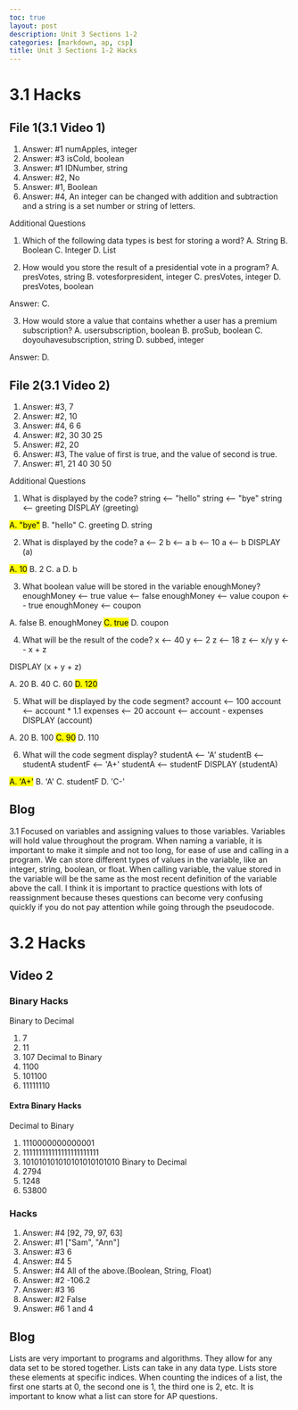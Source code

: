```yaml
---
toc: true
layout: post
description: Unit 3 Sections 1-2
categories: [markdown, ap, csp]
title: Unit 3 Sections 1-2 Hacks
---
```


# 3.1 Hacks

## File 1(3.1 Video 1)

1. Answer: #1 numApples, integer
2. Answer: #3 isCold, boolean
3. Answer: #1 IDNumber, string
4. Answer: #2, No
5. Answer: #1, Boolean
6. Answer: #4, An integer can be changed with addition and subtraction and a string is a set number or string of letters.

Additional Questions
1. Which of the following data types is best for storing a word?
A. String
B. Boolean
C. Integer
D. List

2. How would you store the result of a presidential vote in a program?
A. presVotes, string
B. votesforpresident, integer
C. presVotes, integer
D. presVotes, boolean

Answer: C.

3. How would store a value that contains whether a user has a premium subscription?
A. usersubscription, boolean
B. proSub, boolean
C. doyouhavesubscription, string
D. subbed, integer

Answer: D.

## File 2(3.1 Video 2)

1. Answer: #3, 7
2. Answer: #2, 10
3. Answer: #4, 6 6
4. Answer: #2, 30 30 25
5. Answer: #2, 20
6. Answer: #3, The value of first is true, and the value of second is true.
7. Answer: #1, 21 40 30 50

Additional Questions
1. What is displayed by the code?
string <-- "hello"
string <-- "bye"
string <-- greeting
DISPLAY (greeting)

<mark>A. "bye"</mark>
B. "hello"
C. greeting
D. string

2. What is displayed by the code?
a <-- 2
b <-- a
b <-- 10
a <-- b
DISPLAY (a)

<mark>A. 10</mark>
B. 2
C. a
D. b

3. What boolean value will be stored in the variable enoughMoney?
enoughMoney <-- true
value <-- false
enoughMoney <-- value
coupon <-- true
enoughMoney <-- coupon

A. false
B. enoughMoney
<mark>C. true</mark>
D. coupon

4. What will be the result of the code?
x <-- 40
y <-- 2
z <-- 18
z <-- x/y
y <-- x + z

DISPLAY (x + y + z)

A. 20
B. 40
C. 60
<mark>D. 120</mark>

5. What will be displayed by the code segment?
account <-- 100
account <-- account * 1.1
expenses <-- 20
account <-- account - expenses
DISPLAY (account)

A. 20
B. 100
<mark>C. 90</mark>
D. 110

6. What will the code segment display?
studentA <-- 'A'
studentB <-- studentA
studentF <-- 'A+'
studentA <-- studentF
DISPLAY (studentA)

<mark>A. 'A+'</mark>
B. 'A'
C. studentF
D. 'C-'

## Blog
3.1 Focused on variables and assigning values to those variables. Variables will hold value throughout the program. When naming a variable, it is important to make it simple and not too long, for ease of use and calling in a program. We can store different types of values in the variable, like an integer, string, boolean, or float. When calling variable, the value stored in the variable will be the same as the most recent definition of the variable above the call. I think it is important to practice questions with lots of reassignment because theses questions can become very confusing quickly if you do not pay attention while going through the pseudocode. 

# 3.2 Hacks

## Video 2

### Binary Hacks
Binary to Decimal
1. 7
2. 11
3. 107
Decimal to Binary
1. 1100
2. 101100
3. 11111110
#### Extra Binary Hacks
Decimal to Binary
1. 1110000000000001
2. 111111111111111111111111
3. 101010101010101010101010
Binary to Decimal
1. 2794
2. 1248
3. 53800

### Hacks
1. Answer: #4 [92, 79, 97, 63]
2. Answer: #1 ["Sam", "Ann"]
3. Answer: #3 6
4. Answer: #4 5
5. Answer: #4 All of the above.(Boolean, String, Float)
6. Answer: #2 -106.2
7. Answer: #3 16
8. Answer: #2 False
9. Answer: #6 1 and 4

## Blog
Lists are very important to programs and algorithms. They allow for any data set to be stored together. Lists can take in any data type. Lists store these elements at specific indices. When counting the indices of a list, the first one starts at 0, the second one is 1, the third one is 2, etc. It is important to know what a list can store for AP questions.